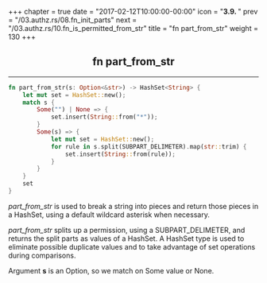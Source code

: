 +++
chapter = true
date = "2017-02-12T10:00:00-00:00"
icon = "<b>3.9. </b>"
prev = "/03.authz.rs/08.fn_init_parts"
next = "/03.authz.rs/10.fn_is_permitted_from_str"
title = "fn part_from_str"
weight = 130
+++

## <center>fn part_from_str</center>
<hr/>

```rust
fn part_from_str(s: Option<&str>) -> HashSet<String> {
    let mut set = HashSet::new();
    match s {
        Some("") | None => {
            set.insert(String::from("*"));
        }
        Some(s) => {
            let mut set = HashSet::new();
            for rule in s.split(SUBPART_DELIMETER).map(str::trim) {
                set.insert(String::from(rule));
            }
        }
    }
    set
}
```
*part_from_str* is used to break a string into pieces and return those pieces in a HashSet, using a default wildcard asterisk when necessary.

*part_from_str* splits up a permission, using a SUBPART_DELIMETER, and returns the split parts as values of a HashSet.  A HashSet type is used to eliminate possible duplicate values and to take advantage of set operations during comparisons.

Argument **s** is an Option, so we match on Some value or None.
